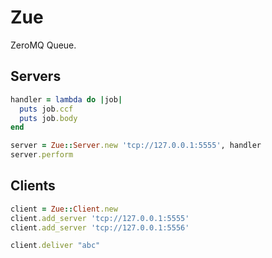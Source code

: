 # Zue

ZeroMQ Queue.

## Servers

```ruby
handler = lambda do |job|
  puts job.ccf
  puts job.body
end

server = Zue::Server.new 'tcp://127.0.0.1:5555', handler
server.perform
```

## Clients

```ruby
client = Zue::Client.new
client.add_server 'tcp://127.0.0.1:5555'
client.add_server 'tcp://127.0.0.1:5556'

client.deliver "abc"
```
